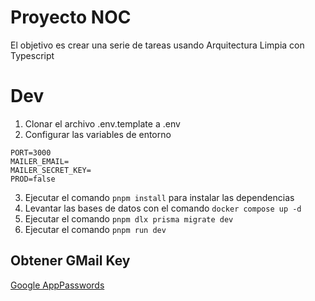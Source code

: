 # Proyecto NOC

El objetivo es crear una serie de tareas usando Arquitectura Limpia con Typescript

# Dev

1. Clonar el archivo .env.template a .env
2. Configurar las variables de entorno

```env
PORT=3000
MAILER_EMAIL=
MAILER_SECRET_KEY=
PROD=false
```

3. Ejecutar el comando `pnpm install` para instalar las dependencias
4. Levantar las bases de datos con el comando `docker compose up -d`
5. Ejecutar el comando `pnpm dlx prisma migrate dev`
6. Ejecutar el comando `pnpm run dev`

## Obtener GMail Key

[Google AppPasswords](https://myaccount.google.com/u/0/apppasswords)
